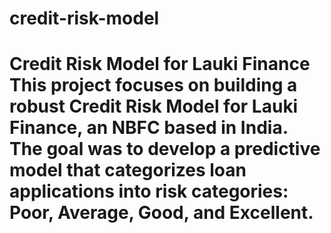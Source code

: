 # credit-risk-model
# Credit Risk Model for Lauki Finance  This project focuses on building a robust Credit Risk Model for Lauki Finance, an NBFC based in India. The goal was to develop a predictive model that categorizes loan applications into risk categories: Poor, Average, Good, and Excellent.
